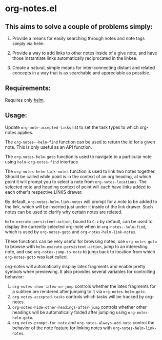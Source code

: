 # org-notes.el

## This aims to solve a couple of problems simply:

1. Provide a means for easily searching through notes and note tags simply
via helm.

2. Provide a way to add links to other notes inside of a give note, and
have those instantiate links automatically reciprocated in the linkee.

3. Create a natural, simple means for inter-connecting distant and related
concepts in a way that is as searchable and appreciable as possible.

## Requirements:

Requires only [helm](https://github.com/emacs-helm/helm). 

## Usage:

Update `org-note-accepted-tasks` list to set the task types to which org-notes
applies.

The `org-notes--helm-find` function can be used to return the id for a given
note.  This is only useful as an API function.

The `org-notes-helm-goto` function is used to navigate to a particular note
using `helm-org-notes-find` interface.

The `org-notes-helm-link-notes` function is used to link two notes
together. Should be called while point is in the context of an org heading, at
which point it will prompt you to select a note from `org-notes-locations`. The
selected note and heading context of point will each have links added to each
other's respective LINKS drawer.

By default, `org-notes-helm-link-notes` will prompt for a note to be added to
the link, which will be inserted just under it inside of the link drawer. Such
notes can be used to clarify why certain notes are related.

`helm-execute-persistent-action`, bound to `C-z` by default, can be used to
display the currently selected org-note when in `org-notes--helm-find`, which
is used by `org-notes-goto` and `org-notes-helm-link-notes`.

These functions can be very useful for browsing notes; use `org-notes-goto` to
browse with `helm-execute-persistent-action`, jump to an interesting note, and
use `org-notes-jump-to-note` to jump back to location from which
`org-notes-goto` was last called.

org-notes will automatically display latex fragments and enable pretty
symbols when previewing. It also provides several variables for controlling
behavior:
1. `org-notes-show-latex-on-jump` controls whether the latex fragments for
   a subtree are rendered after jumping to it via `org-notes-helm-goto`.
2. `org-notes-accepted-tasks` controls which tasks will be tracked by org-notes.
3. `org-notes-hide-other-headings-after-jump` controls whether other headings
   will be automatically folded after jumping using `org-notes-helm-goto`.
4. `org-notes-prompt-for-note` and `org-notes-always-add-note` control the
   behavior of the note feature for linking notes with
   `org-notes-helm-link-notes`.
